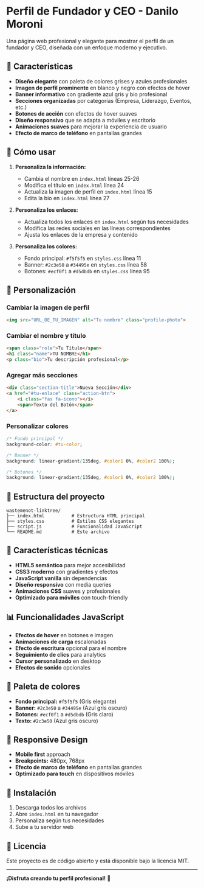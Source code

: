 # Perfil de Fundador y CEO - Danilo Moroni

Una página web profesional y elegante para mostrar el perfil de un fundador y CEO, diseñada con un enfoque moderno y ejecutivo.

## 🎨 Características

- **Diseño elegante** con paleta de colores grises y azules profesionales
- **Imagen de perfil prominente** en blanco y negro con efectos de hover
- **Banner informativo** con gradiente azul gris y bio profesional
- **Secciones organizadas** por categorías (Empresa, Liderazgo, Eventos, etc.)
- **Botones de acción** con efectos de hover suaves
- **Diseño responsivo** que se adapta a móviles y escritorio
- **Animaciones suaves** para mejorar la experiencia de usuario
- **Efecto de marco de teléfono** en pantallas grandes

## 🚀 Cómo usar

1. **Personaliza la información:**
   - Cambia el nombre en `index.html` líneas 25-26
   - Modifica el título en `index.html` línea 24
   - Actualiza la imagen de perfil en `index.html` línea 15
   - Edita la bio en `index.html` línea 27

2. **Personaliza los enlaces:**
   - Actualiza todos los enlaces en `index.html` según tus necesidades
   - Modifica las redes sociales en las líneas correspondientes
   - Ajusta los enlaces de la empresa y contenido

3. **Personaliza los colores:**
   - Fondo principal: `#f5f5f5` en `styles.css` línea 11
   - Banner: `#2c3e50` a `#34495e` en `styles.css` línea 58
   - Botones: `#ecf0f1` a `#d5dbdb` en `styles.css` línea 95

## 📱 Personalización

### Cambiar la imagen de perfil
```html
<img src="URL_DE_TU_IMAGEN" alt="Tu nombre" class="profile-photo">
```

### Cambiar el nombre y título
```html
<span class="role">Tu Título</span>
<h1 class="name">TU NOMBRE</h1>
<p class="bio">Tu descripción profesional</p>
```

### Agregar más secciones
```html
<div class="section-title">Nueva Sección</div>
<a href="#tu-enlace" class="action-btn">
    <i class="fas fa-icono"></i>
    <span>Texto del Botón</span>
</a>
```

### Personalizar colores
```css
/* Fondo principal */
background-color: #tu-color;

/* Banner */
background: linear-gradient(135deg, #color1 0%, #color2 100%);

/* Botones */
background: linear-gradient(135deg, #color1 0%, #color2 100%);
```

## 🎯 Estructura del proyecto

```
wastemenot-linktree/
├── index.html          # Estructura HTML principal
├── styles.css          # Estilos CSS elegantes
├── script.js           # Funcionalidad JavaScript
└── README.md           # Este archivo
```

## 🌟 Características técnicas

- **HTML5 semántico** para mejor accesibilidad
- **CSS3 moderno** con gradientes y efectos
- **JavaScript vanilla** sin dependencias
- **Diseño responsivo** con media queries
- **Animaciones CSS** suaves y profesionales
- **Optimizado para móviles** con touch-friendly

## 📊 Funcionalidades JavaScript

- **Efectos de hover** en botones e imagen
- **Animaciones de carga** escalonadas
- **Efecto de escritura** opcional para el nombre
- **Seguimiento de clics** para analytics
- **Cursor personalizado** en desktop
- **Efectos de sonido** opcionales

## 🎨 Paleta de colores

- **Fondo principal:** `#f5f5f5` (Gris elegante)
- **Banner:** `#2c3e50` a `#34495e` (Azul gris oscuro)
- **Botones:** `#ecf0f1` a `#d5dbdb` (Gris claro)
- **Texto:** `#2c3e50` (Azul gris oscuro)

## 📱 Responsive Design

- **Mobile first** approach
- **Breakpoints:** 480px, 768px
- **Efecto de marco de teléfono** en pantallas grandes
- **Optimizado para touch** en dispositivos móviles

## 🔧 Instalación

1. Descarga todos los archivos
2. Abre `index.html` en tu navegador
3. Personaliza según tus necesidades
4. Sube a tu servidor web

## 📝 Licencia

Este proyecto es de código abierto y está disponible bajo la licencia MIT.

---


**¡Disfruta creando tu perfil profesional!** 🚀 
